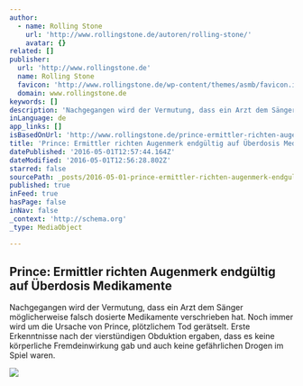 ```yaml
---
author:
  - name: Rolling Stone
    url: 'http://www.rollingstone.de/autoren/rolling-stone/'
    avatar: {}
related: []
publisher:
  url: 'http://www.rollingstone.de'
  name: Rolling Stone
  favicon: 'http://www.rollingstone.de/wp-content/themes/asmb/favicon.ico'
  domain: www.rollingstone.de
keywords: []
description: 'Nachgegangen wird der Vermutung, dass ein Arzt dem Sänger möglicherweise falsch dosierte Medikamente verschrieben hat. Noch immer wird um die Ursache von Prince‚ plötzlichem Tod gerätselt. Erste Erkenntnisse nach der vierstündigen Obduktion ergaben, dass es keine körperliche Fremdeinwirkung gab und auch keine gefährlichen Drogen im Spiel waren.'
inLanguage: de
app_links: []
isBasedOnUrl: 'http://www.rollingstone.de/prince-ermittler-richten-augenmerk-endgueltig-auf-ueberdosis-medikamente-1017411/'
title: 'Prince: Ermittler richten Augenmerk endgültig auf Überdosis Medikamente'
datePublished: '2016-05-01T12:57:44.164Z'
dateModified: '2016-05-01T12:56:28.802Z'
starred: false
sourcePath: _posts/2016-05-01-prince-ermittler-richten-augenmerk-endgultig-auf-uberdosis.md
published: true
inFeed: true
hasPage: false
inNav: false
_context: 'http://schema.org'
_type: MediaObject

---
```

<article style=""><h1>Prince: Ermittler richten Augenmerk endgültig auf Überdosis Medikamente</h1><p>Nachgegangen wird der Vermutung, dass ein Arzt dem Sänger möglicherweise falsch dosierte Medikamente verschrieben hat. Noch immer wird um die Ursache von Prince‚ plötzlichem Tod gerätselt. Erste Erkenntnisse nach der vierstündigen Obduktion ergaben, dass es keine körperliche Fremdeinwirkung gab und auch keine gefährlichen Drogen im Spiel waren.</p><img src="http://www.rollingstone.de/wp-content/uploads/2016/04/22/05/GettyImages-86103158.jpg" /></article>